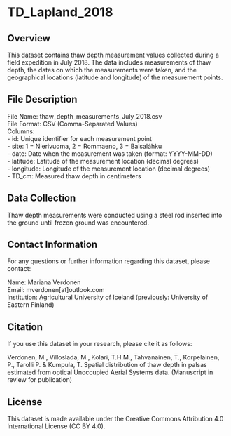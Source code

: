 # TD_Lapland_2018

## Overview

This dataset contains thaw depth measurement values collected during a field expedition in July 2018. The data includes measurements of thaw depth, the dates on which the measurements were taken, and the geographical locations (latitude and longitude) of the measurement points.

## File Description

File Name: thaw_depth_measurements_July_2018.csv <br/>
File Format: CSV (Comma-Separated Values) <br/>
Columns: <br/>
    - id: Unique identifier for each measurement point <br/>
    - site: 1 = Nierivuoma, 2 = Rommaeno, 3 = Balsaláhku <br/>
    - date: Date when the measurement was taken (format: YYYY-MM-DD) <br/>
    - latitude: Latitude of the measurement location (decimal degrees) <br/>
    - longitude: Longitude of the measurement location (decimal degrees) <br/>
    - TD_cm: Measured thaw depth in centimeters <br/>

## Data Collection

Thaw depth measurements were conducted using a steel rod inserted into the ground until frozen ground was encountered.

## Contact Information

For any questions or further information regarding this dataset, please contact:

Name: Mariana Verdonen <br/>
Email: mverdonen[at]outlook.com <br/>
Institution: Agricultural University of Iceland (previously: University of Eastern Finland)

## Citation

If you use this dataset in your research, please cite it as follows:

Verdonen, M., Villoslada, M., Kolari, T.H.M., Tahvanainen, T., Korpelainen, P., Tarolli P. & Kumpula, T. Spatial distribution of thaw depth in palsas estimated from optical Unoccupied Aerial Systems data. (Manuscript in review for publication)

## License

This dataset is made available under the Creative Commons Attribution 4.0 International License (CC BY 4.0).
